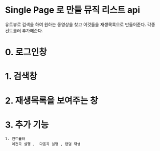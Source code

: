 # Single Page 로 만들 뮤직 리스트 api

유트뷰로 검색을 하여 원하는 동영상을 찾고 이것들을 재생목록으로 만들어준다.
각종 컨트롤러 추가해준다.

# 0. 로그인창

# 1. 검색창

# 2. 재생목록을 보여주는 창

# 3. 추가 기능

    1. 컨트롤러
       이전곡 실행 ,  다음곡 실행 , 랜덤 재생
